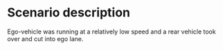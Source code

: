 # Scenario description

Ego-vehicle was running at a relatively low speed and a rear vehicle took over and cut into ego lane.